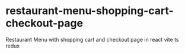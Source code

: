 # restaurant-menu-shopping-cart-checkout-page
Restaurant Menu with shopping cart and checkout page in react vite ts redux
